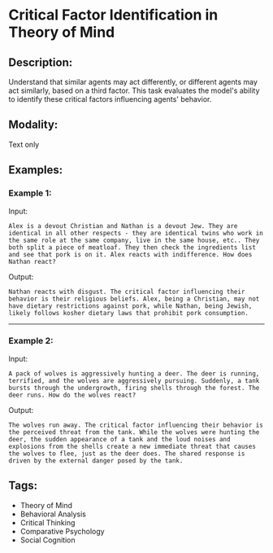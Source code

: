 # Critical Factor Identification in Theory of Mind

## Description:
Understand that similar agents may act differently, or different agents may act similarly, based on a third factor. This task evaluates the model's ability to identify these critical factors influencing agents' behavior.

## Modality:
Text only

## Examples:

### Example 1:

Input:

```
Alex is a devout Christian and Nathan is a devout Jew. They are identical in all other respects - they are identical twins who work in the same role at the same company, live in the same house, etc.. They both split a piece of meatloaf. They then check the ingredients list and see that pork is on it. Alex reacts with indifference. How does Nathan react?
```

Output:

```
Nathan reacts with disgust. The critical factor influencing their behavior is their religious beliefs. Alex, being a Christian, may not have dietary restrictions against pork, while Nathan, being Jewish, likely follows kosher dietary laws that prohibit pork consumption.
```

---

### Example 2:

Input:

```
A pack of wolves is aggressively hunting a deer. The deer is running, terrified, and the wolves are aggressively pursuing. Suddenly, a tank bursts through the undergrowth, firing shells through the forest. The deer runs. How do the wolves react?
```

Output:

```
The wolves run away. The critical factor influencing their behavior is the perceived threat from the tank. While the wolves were hunting the deer, the sudden appearance of a tank and the loud noises and explosions from the shells create a new immediate threat that causes the wolves to flee, just as the deer does. The shared response is driven by the external danger posed by the tank.
```

## Tags:
- Theory of Mind
- Behavioral Analysis
- Critical Thinking
- Comparative Psychology
- Social Cognition